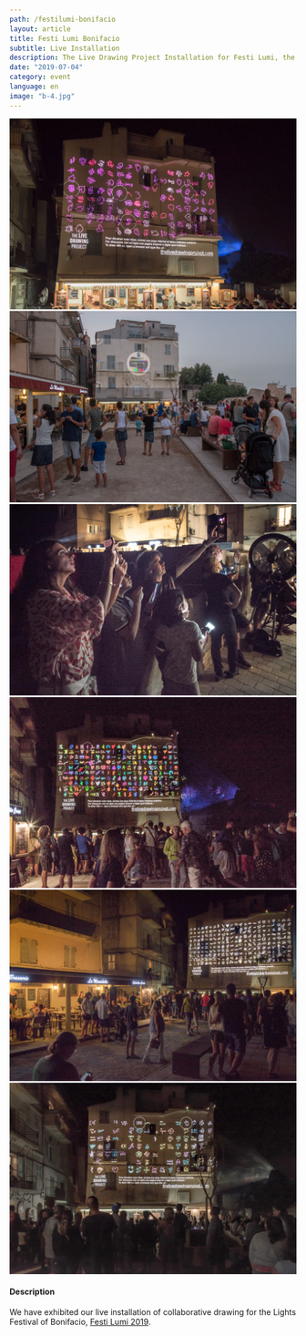```yaml
---
path: /festilumi-bonifacio
layout: article
title: Festi Lumi Bonifacio
subtitle: Live Installation
description: The Live Drawing Project Installation for Festi Lumi, the Lights Festival of Bonifacio, France
date: "2019-07-04"
category: event
language: en
image: "b-4.jpg"
---
```



<photo-grid>
<img src="b-5.jpg"/>
<img src="b-1.jpg"/>
<img src="b-6.jpg"/>
<img src="b-2.jpg"/>
<img src="b-3.jpg"/>
<img src="b-4.jpg"/>
</photo-grid>


#### Description

We have exhibited our live installation of collaborative drawing for the Lights Festival of Bonifacio, [Festi Lumi 2019](//www.bonifacio.co.uk/agenda-manifestation/festi-lumi/).




